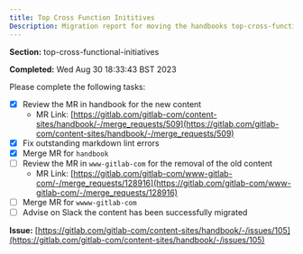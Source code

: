 ```yaml
---
title: Top Cross Function Inititives
Description: Migration report for moving the handbooks top-cross-functional-initiatives section
---
```


**Section:** top-cross-functional-initiatives

**Completed:** Wed Aug 30 18:33:43 BST 2023

Please complete the following tasks:

- [x] Review the MR in handbook for the new content
  - MR Link: [https://gitlab.com/gitlab-com/content-sites/handbook/-/merge_requests/509](https://gitlab.com/gitlab-com/content-sites/handbook/-/merge_requests/509)
- [x] Fix outstanding markdown lint errors
- [x] Merge MR for `handbook`
- [ ] Review the MR in `www-gitlab-com` for the removal of the old content
  - MR Link: [https://gitlab.com/gitlab-com/www-gitlab-com/-/merge_requests/128916](https://gitlab.com/gitlab-com/www-gitlab-com/-/merge_requests/128916)
- [ ] Merge MR for `wwww-gitlab-com`
- [ ] Advise on Slack the content has been successfully migrated

**Issue:** [https://gitlab.com/gitlab-com/content-sites/handbook/-/issues/105](https://gitlab.com/gitlab-com/content-sites/handbook/-/issues/105)
